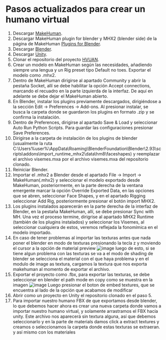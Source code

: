 # Pasos actualizados para crear un humano virtual

1. Descargar [MakeHuman](http://www.makehumancommunity.org/content/downloads.html "Download stable release").
2. Descargar MakeHuman plugin for blender y MHX2 (blender side) de la página de MakeHuman [Plugins for Blender](http://www.makehumancommunity.org/content/plugins.html "Plugins MakeHuman-Blender").
3. Descargar [Blender](https://www.blender.org/download/ "Download Blender").
4. Descargar [Unity](https://unity.com/download "Download Unity").
5. Clonar el repositorio del proyecto [HVUAN](https://github.com/herrera78/hvuan "Repositorio HVUAN").
6. Crear un modelo en MakeHuman según las necesidades, añadiendo siempre una lengua y un Rig preset tipo Default no toes. Exportar el modelo como .mhx2.
7. Dentro de MakeHuman dirigirse al apartado Community y abrir la pestaña Socket, allí se debe habilitar la opción Accept connections, marcando el recuadro en la parte izquierda de la interfaz. De aquí en adelante se debe dejar el MakeHuman abierto.
8. En Blender, instalar los plugins previamente descargados, dirigiéndose a la sección Edit -> Preferences -> Add-ons. Al presionar instalar, se busca la carpeta donde se guardaron los plugins en formato .zip y se confirma la instalación.
9. Dentro de Preferences, dirigirse al apartado Save & Load y seleccionar Auto Run Python Scripts. Para guardar las configuraciones presionar Save Preferences.
10. Dirigirse a la carpeta de instalación de los plugins de blender (usualmente la ruta C:\Users\%user%\AppData\Roaming\BlenderFoundation\Blender\2.93\scripts\addons\import_runtime_mhx2\data\hm8\faceshapes) y reemplazar el archivo visemes.mxa por el archivo visemes.mxa del repositorio clonado.
11. Reiniciar Blender.
12. Importar el .mhx2 a Blender desde el apartado File -> Import -> MakeHuman(.mhx2) y seleccionar el modelo exportado desde MakeHuman, posteriormente, en la parte derecha de la ventana emergente marcar la opción Override Exported Data, en las opciones que se abren, seleccionar Face Shapes, y en el apartado Rigging seleccionar Add Rig, posteriormente presionar el botón import MHX2.
13. Los plugins instalados aparecerán en la parte derecha de la interfaz de Blender, en la pestaña MakeHuman, allí, se debe presionar Sync with MH. Una vez el proceso termine, dirigrise al apartado MHX2 Runtime (también de los plugins instalados) y seleccionar los Visemes, al seleccionar cualquiera de estos, veremos reflejada la fonomímica en el modelo importado.
14. En caso de tener problemas al importar las texturas antes que nada poner el blender en modo de texturas presionando la tecla z y moviendo el cursor a la opción de material preview ![image](https://user-images.githubusercontent.com/44117920/135951829-122bcb4d-7591-4774-bd30-f6d148af2f8c.png) luego de esto, si se tiene algun problema con las texturas se va a el modo de shading de blender se selecciona el material con el que haya problema y en el modulo de image as textura, cargamos la textura que nos exporta makehuman al momento de exportar el archivo.
15. Exportar el proyecto como .fbx, para exportar las texturas, se debe seleccionar en blender el path mode en copy como se muestra en la imagen ![image](https://user-images.githubusercontent.com/44117920/135952529-aab94829-cdeb-4469-af55-6b9839bed011.png) Luego presionar el boton de embed textures, que se encuentra al lado de la opción que acabamos de modificar
16. Abrir como un proyecto en Unity el repositorio clonado en el paso 5.
17. Para importar nuestro humano FBX de que exportamos desde blender, lo que debemos hacer ahora es crear una nueva carpeta donde vamos a importar nuestro humano virtual, y solamente arrastramos el FBX hacía unity. Este archivo nos aparecerá sin textura alguna, así que debemos seleccionarlo y en la parte de materials damos click a extract textures y creamos o seleccionamos la carpeta donde estas texturas se extraeran. y así mismo con los materiales

